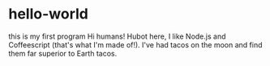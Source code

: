 # hello-world
this is my first program
Hi humans!
Hubot here, I like Node.js and Coffeescript (that's what I'm made of!).
I've had tacos on the moon and find them far superior to Earth tacos.
